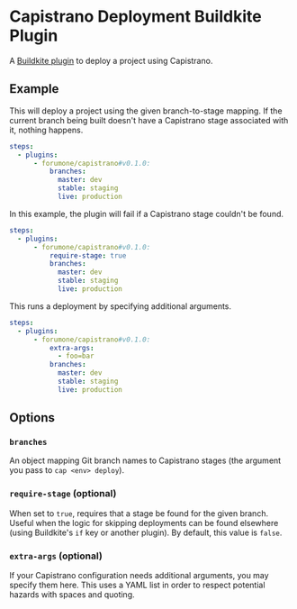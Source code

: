 # Capistrano Deployment Buildkite Plugin

A [Buildkite plugin](https://buildkite.com/docs/agent/v3/plugins) to deploy a project using Capistrano.

## Example

This will deploy a project using the given branch-to-stage mapping. If the current branch being built doesn't have a Capistrano stage associated with it, nothing happens.

```yaml
steps:
  - plugins:
      - forumone/capistrano#v0.1.0:
          branches:
            master: dev
            stable: staging
            live: production
```

In this example, the plugin will fail if a Capistrano stage couldn't be found.

```yaml
steps:
  - plugins:
      - forumone/capistrano#v0.1.0:
          require-stage: true
          branches:
            master: dev
            stable: staging
            live: production
```

This runs a deployment by specifying additional arguments.

```yaml
steps:
  - plugins:
      - forumone/capistrano#v0.1.0:
          extra-args:
            - foo=bar
          branches:
            master: dev
            stable: staging
            live: production
```

## Options

### `branches`

An object mapping Git branch names to Capistrano stages (the argument you pass to `cap <env> deploy`).

### `require-stage` (optional)

When set to `true`, requires that a stage be found for the given branch. Useful when the logic for skipping deployments can be found elsewhere (using Buildkite's `if` key or another plugin). By default, this value is `false`.

### `extra-args` (optional)

If your Capistrano configuration needs additional arguments, you may specify them here. This uses a YAML list in order to respect potential hazards with spaces and quoting.
